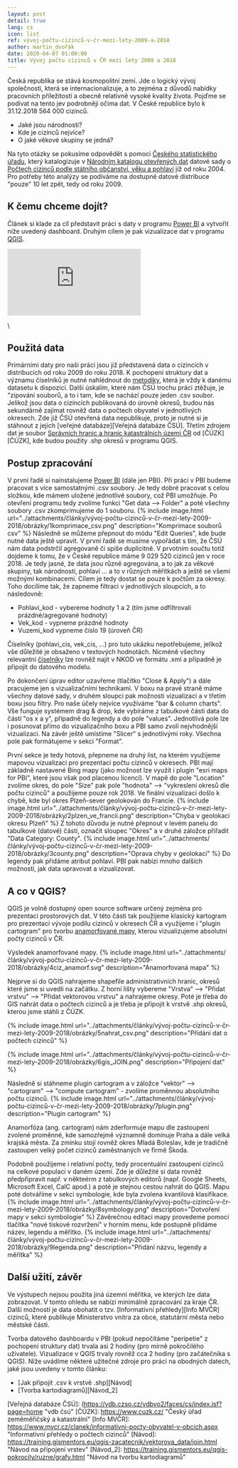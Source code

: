 ```yaml
---
layout: post
detail: true
lang: cs
icon: list
ref: vývoj-počtu-cizinců-v-čr-mezi-lety-2009-a-2018
author: martin_dvořák
date: 2020-04-07 01:00:00
title: Vývoj počtu cizinců v ČR mezi lety 2009 a 2018
---
```


Česká republika se stává kosmopolitní zemí. Jde o logický vývoj společnosti, která se internacionalizuje, a to zejména z důvodů nabídky pracovních příležitostí a obecně relativně vysoké kvality života. Pojďme se podívat na tento jev podrobněji očima dat. V České republice bylo k 31.12.2018 564 000 cizinců. 
- Jaké jsou národnosti?
- Kde je cizinců nejvíce? 
- O jaké věkové skupiny se jedná?
<!--more-->

Na tyto otázky se pokusíme odpovědět s pomocí [Českého statistického úřadu][ČSÚ], který katalogizuje v [Národním katalogu otevřených dat][NKOD] datové sady o [Počtech cizinců podle státního občanství, věku a pohlaví][Source] již od roku 2004. Pro potřeby této analýzy se podíváme na dostupné datové distribuce "pouze" 10 let zpět, tedy od roku 2009. 

## K čemu chceme dojít?
Článek si klade za cíl představit práci s daty v programu [Power BI][Power BI] a vytvořit níže uvedený dashboard. Druhým cílem je pak vizualizace dat v programu [QGIS][A Free and Open Source Geographic Information System]. 

<div class="embed-responsive embed-responsive-16by9">
<iframe class="embed-responsive-item" src="https://app.powerbi.com/view?r=eyJrIjoiY2QwMzM5YTktOTI0YS00MzQzLTkzYjMtYjI1OTQxNTgxNGZjIiwidCI6ImI4MDRlNTE5LTFjYzYtNDk3ZC1hOTVmLWUwMDIwNGMwMzhlZSIsImMiOjh9" frameborder="0" allowFullScreen></iframe>
</div>

\

## Použitá data

Primárními daty pro naši práci jsou již představená data o cizincích v distribucích od roku 2009 do roku 2018. K pochopení struktury dat a významu číselníků je nutné nahlédnout do [metodiky][Metodika počtu cizinců], která je vždy k danému datasetu k dispozici. Další úskalím, které nám ČSÚ trochu práci ztěžuje, je "zipování souborů, a to i tam, kde se nachází pouze jeden .csv soubor.
Jelikož jsou data o cizincích publikovaná do úrovně okresů, budou nás sekundárně zajímat rovněž data o počtech obyvatel v jednotlivých okresech. Zde již ČSÚ otevřená data nepublikuje, proto je nutné si je stáhnout z jejich [veřejné databáze][Veřejná databáze ČSÚ]. Třetím zdrojem dat je soubor [Správních hranic a hranic katastrálních území ČR][Data] od [ČÚZK][ČÚZK], kde budou použity .shp okresů v programu QGIS.

## Postup zpracování
V první řadě si nainstalujeme [Power BI](https://www.microsoft.com/en-us/download/details.aspx?id=58494) (dále jen PBI). Při práci v PBI budeme pracovat s více samostatnými .csv soubory. Je tedy dobré pracovat s celou složkou, kde mámem uložené jednotlivé soubory, což PBI umožňuje. Po otevření programu tedy zvolíme funkci "Get data --> Folder" a poté všechny soubory .csv zkomprimujeme do 1 souboru. 
{% include image.html
    url="../attachments/články/vývoj-počtu-cizinců-v-čr-mezi-lety-2009-2018/obrázky/1komprimace_csv.png"
    description="Komprimace souborů csv"
%}
Následně se můžeme přepnout do módu "Edit Queries", kde bude nutné data ještě upravit. V první řadě se musíme vypořádat s tím, že ČSÚ nám data podstrčil agregovaně či spíše duplicitně. V prvotním součtu totiž dojdeme k tomu, že v České republice máme 9 029 520 cizinců jen v roce 2018. Je tedy jasné, že data jsou různě agregována, a to jak za věkové skupiny, tak národnosti, pohlaví ... a to v různých měřítkách a ještě se všemi možnými kombinacemi. Cílem je tedy dostat se pouze k počtům za okresy. Toho docílíme tak, že zapneme filtraci v jednotlivých sloupcích, a to následovně: 

- Pohlavi_kod - vybereme hodnoty 1 a 2 (tím jsme odfiltrovali prázdné/agregované hodnoty) 
- Vek_kod - vypneme prázdné hodnoty
- Vuzemi_kod vypneme číslo 19 (úroveň ČR)

Číselníky (pohlavi_cis, vek_cis, ...) pro tuto ukázku nepotřebujeme, jelikož vše důležité je obsaženo v textových hodnotách. Nicméně všechny relevantní [číselníky](https://data.gov.cz/datové-sady?dotaz=číselníky&poskytovatel=Český%20statistický%20úřad) lze rovněž najít v NKOD ve formátu .xml a případně je připojit do datového modelu. 

Po dokončení úprav editor uzavřeme (tlačítko "Close & Apply") a dále pracujeme jen s vizualizačními technikami. V boxu na pravé straně máme všechny datové sady, v druhém sloupci pak možnosti vizualizací a v třetím boxu jsou filtry. Pro naše účely nejvíce využíváme "bar & column charts". Vše funguje systémem drag & drop, kde vybíráme z tabulkové části data do částí "os x a y", případně do legendy a do pole "values". Jednotlivá pole lze i posunovat přímo do vizualizačního boxu a PBI samo zvolí nejvhodnější vizualizaci. Na závěr ještě umístíme "Slicer" s jednotlivými roky. Všechna pole pak formátujeme v sekci "Format". 

První sekce je tedy hotová, přepneme na druhý list, na kterém využijeme mapovou vizualizaci pro prezentaci počtu cizinců v okresech. PBI mají základně nastavené Bing mapy (jako možnost lze využít i plugin "esri maps for PBI", které jsou však pod placenou licencí). V mapě do pole "Location" zvolíme okres, do pole "Size" pak pole "hodnota" --> "vykreslení okresů dle počtu cizinců" a použijeme pouze rok 2018. Ve finální vizualizaci došlo k chybě, kde byl okres Plzeň-sever geolokován do Francie.
{% include image.html
    url="../attachments/články/vývoj-počtu-cizinců-v-čr-mezi-lety-2009-2018/obrázky/2plzen_ve_francii.png"
    description="Chyba v geolokaci okresu Plzeň"
%}
 Z tohoto důvodu je nutné přepnout v levém panelu do tabulkové (datové) části, označit sloupec "Okres" a v druhé záložce přiřadit "Data Category: County".
{% include image.html
    url="../attachments/články/vývoj-počtu-cizinců-v-čr-mezi-lety-2009-2018/obrázky/3county.png"
    description="Oprava chyby v geolokaci"
%}
Do legendy pak přidáme atribut pohlaví. PBI pak nabízí mnoho dalších možností, jak data upravovat a vizualizovat. 

## A co v QGIS?

QGIS je volně dostupný open source software určený zejména pro prezentaci prostorových dat. V této části tak použijeme klasický kartogram pro prezentaci vývoje podílu cizinců v okresech ČR a využijeme i "plugin cartogram" pro tvorbu [anamorfované mapy](https://cs.wikipedia.org/wiki/Anamorf%C3%B3za_), kterou vizualizujeme absolutní počty cizinců v ČR. 

Výsledek anamorfované mapy.
{% include image.html
    url="../attachments/články/vývoj-počtu-cizinců-v-čr-mezi-lety-2009-2018/obrázky/4ciz_anamorf.svg"
    description="Anamorfovaná mapa"
%}

Nejprve si do QGIS nahrajeme shapefile administrativních hranic, okresů které jsme si uvedli na začátku. Z horní lišty vybereme "Vrstva" --> "Přidat vrstvu" --> "Přidat vektorovou vrstvu" a nahrajeme okresy. 
Poté je třeba do GIS nahrát data o počtech cizinců a je třeba je připojit k vrstvě .shp okresů, kterou jsme stáhli z ČÚZK.

{% include image.html
    url="../attachments/články/vývoj-počtu-cizinců-v-čr-mezi-lety-2009-2018/obrázky/5nahrat_csv.png"
    description="Přidání dat o počtech cizinců"
%}

{% include image.html
    url="../attachments/články/vývoj-počtu-cizinců-v-čr-mezi-lety-2009-2018/obrázky/6gis_JOIN.png"
    description="Připojení dat"
%}
 
Následně si stáhneme plugin cartogram  a v záložce "vektor" --> "cartogram" --> "compute cartogram" - zvolíme proměnnou absolutního počtu cizinců. 
{% include image.html
    url="../attachments/články/vývoj-počtu-cizinců-v-čr-mezi-lety-2009-2018/obrázky/7plugin.png"
    description="Plugin cartogram"
%}

Anamorfóza (ang. cartogram) nám zderformuje mapu dle zastoupení zvolené proměnné, kde samozřejmě významně dominuje Praha a dále velká krajská města. Za zmínku stojí rovněž okres Mladá Boleslav, kde je tradičně zastoupen velký počet cizinců zaměstnaných ve firmě Škoda. 

Podobně použijeme i relativní počty, tedy procentuální zastoupení cizinců na celkové populaci v daném území. Zde je důležité si data rovněž předpřipravit např. v někteérm z tabulkových editorů (např. Google Sheets, Microsoft Excel, CalC apod.) a poté je stejnou cestou nahrát do QGIS. Mapu poté dotváříme v sekci symbologie, kde byla zvolena kvantilová klasifikace.
{% include image.html
    url="../attachments/články/vývoj-počtu-cizinců-v-čr-mezi-lety-2009-2018/obrázky/8symbology.png"
    description="Dotvoření mapy v sekci symbologie"
%}
Závěrečnou editaci mapy provedeme pomocí tlačítka "nové tiskové rozvržení" v horním menu, kde postupně přidáme název, legendu a měřítko.
{% include image.html
    url="../attachments/články/vývoj-počtu-cizinců-v-čr-mezi-lety-2009-2018/obrázky/9legenda.png"
    description="Přidání názvu, legendy a měřítka"
%}

## Další užití, závěr
Ve výstupech nejsou použita jiná územní měřítka, ve kterých lze data zobrazovat. V tomto ohledu se nabízí minimálně zpracování za kraje ČR. Další možností je data obohatit o tzv. [Informativní přehledy][Info MVČR] cizinců, které publikuje Ministerstvo vnitra za obce, statutární města nebo městské části. 

Tvorba datového dashboardu v PBI (pokud nepočítáme "peripetie" z pochopení struktury dat) trvala asi 2 hodiny (pro mírně pokročilého uživatele). Vizualizace v QGIS trvaly rovněž cca 2 hodiny (pro začátečníka s QGIS). Níže uvádíme některé užitečné zdroje pro práci na obodných datech, jaké jsou uvedeny v tomto článku:
 
- [Jak připojit .csv k vrstvě .shp][Návod]
- [Tvorba kartodiagramů][Návod_2]


[ČSÚ]: https://www.czso.cz/ "Český statistický úřad"
[NKOD]: https://data.gov.cz/ "Národní katalog otevřených dat"
[Source]: https://data.gov.cz/datové-sady?dotaz=cizinci&klíčová%20slova=státní%20občanství "Zdrojové soubory"
[Data]: https://data.gov.cz/datová-sada?iri=https%253A%2F%2Fdata.gov.cz%2Fzdroj%2Fdatové-sady%2FZmmerickyU%2F752310056 "Data ČÚZK pro QGIS"
[Power BI]: https://powerbi.microsoft.com/cs-cz/ "Microsoft Power BI"
[A Free and Open Source Geographic Information System]: https://qgis.org/en/site/ "QGIS"
[Metodika počtu cizinců]: (https://www.czso.cz/csu/cizinci/metodika-poctu-cizincu) "Metodika ČSÚ k počítání cizinců"
[Veřejná databáze ČSÚ]: (https://vdb.czso.cz/vdbvo2/faces/cs/index.jsf?page=home "vdb čsú"
[ČÚZK]: https://www.cuzk.cz/ "Český úřad zeměměřičský a katastrální"
[Info MVČR]: https://www.mvcr.cz/clanek/informativni-pocty-obyvatel-v-obcich.aspx "Informativní přehledy o počtech cizinců"
[Návod]: https://training.gismentors.eu/qgis-zacatecnik/vektorova_data/join.html "Návod na připojení vrstev"
[Návod_2]: https://training.gismentors.eu/qgis-pokrocily/ruzne/grafy.html "Návod na tvorbu kartodiagramů"



